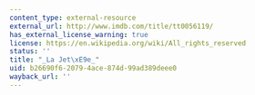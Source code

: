 ```yaml
---
content_type: external-resource
external_url: http://www.imdb.com/title/tt0056119/
has_external_license_warning: true
license: https://en.wikipedia.org/wiki/All_rights_reserved
status: ''
title: "_La Jet\xE9e_"
uid: b26690f6-2079-4ace-874d-99ad389deee0
wayback_url: ''
---
```


